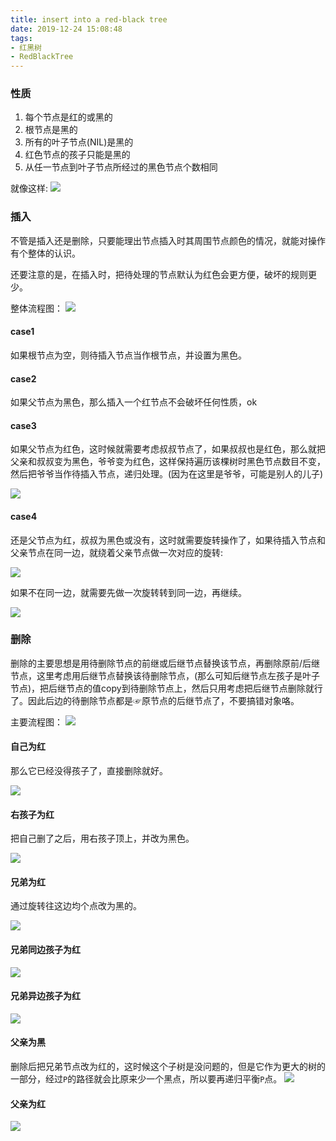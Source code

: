 ```yaml
---
title: insert into a red-black tree
date: 2019-12-24 15:08:48
tags: 
- 红黑树
- RedBlackTree
---
```


### 性质

1. 每个节点是红的或黑的
2. 根节点是黑的
3. 所有的叶子节点(NIL)是黑的
4. 红色节点的孩子只能是黑的
5. 从任一节点到叶子节点所经过的黑色节点个数相同

<!--more-->
就像这样:
![](fig1.png)


### 插入

不管是插入还是删除，只要能理出节点插入时其周围节点颜色的情况，就能对操作有个整体的认识。

还要注意的是，在插入时，把待处理的节点默认为红色会更方便，破坏的规则更少。

整体流程图：
![](fig2.png)

#### case1

如果根节点为空，则待插入节点当作根节点，并设置为黑色。

#### case2

如果父节点为黑色，那么插入一个红节点不会破坏任何性质，ok

#### case3

如果父节点为红色，这时候就需要考虑叔叔节点了，如果叔叔也是红色，那么就把父亲和叔叔变为黑色，爷爷变为红色，这样保持遍历该棵树时黑色节点数目不变，然后把爷爷当作待插入节点，递归处理。(因为在这里是爷爷，可能是别人的儿子)

![](fig3.png)

#### case4

还是父节点为红，叔叔为黑色或没有，这时就需要旋转操作了，如果待插入节点和父亲节点在同一边，就绕着父亲节点做一次对应的旋转:

![](fig4.png)

如果不在同一边，就需要先做一次旋转转到同一边，再继续。

![](fig5.png)


### 删除

删除的主要思想是用待删除节点的前继或后继节点替换该节点，再删除原前/后继节点，这里考虑用后继节点替换该待删除节点，(那么可知后继节点左孩子是叶子节点)，把后继节点的值copy到待删除节点上，然后只用考虑把后继节点删除就行了。因此后边的待删除节点都是☞原节点的后继节点了，不要搞错对象咯。

主要流程图：
![](fig6.png)

#### 自己为红

那么它已经没得孩子了，直接删除就好。

![](fig7.png)

#### 右孩子为红

把自己删了之后，用右孩子顶上，并改为黑色。

![](fig8.png)

#### 兄弟为红

通过旋转往这边均个点改为黑的。

![](fig9.png)

#### 兄弟同边孩子为红

![](fig10.png)

#### 兄弟异边孩子为红

![](fig13.png)

#### 父亲为黑

删除后把兄弟节点改为红的，这时候这个子树是没问题的，但是它作为更大的树的一部分，经过`P`的路径就会比原来少一个黑点，所以要再递归平衡`P`点。
![](fig11.png)

#### 父亲为红

![](fig12.png)

